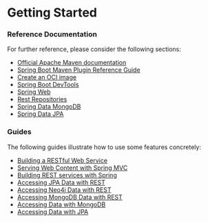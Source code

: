 # Getting Started

### Reference Documentation
For further reference, please consider the following sections:

* [Official Apache Maven documentation](https://maven.apache.org/guides/index.html)
* [Spring Boot Maven Plugin Reference Guide](https://docs.spring.io/spring-boot/docs/2.6.1/maven-plugin/reference/html/)
* [Create an OCI image](https://docs.spring.io/spring-boot/docs/2.6.1/maven-plugin/reference/html/#build-image)
* [Spring Boot DevTools](https://docs.spring.io/spring-boot/docs/2.6.1/reference/htmlsingle/#using-boot-devtools)
* [Spring Web](https://docs.spring.io/spring-boot/docs/2.6.1/reference/htmlsingle/#boot-features-developing-web-applications)
* [Rest Repositories](https://docs.spring.io/spring-boot/docs/2.6.1/reference/htmlsingle/#howto-use-exposing-spring-data-repositories-rest-endpoint)
* [Spring Data MongoDB](https://docs.spring.io/spring-boot/docs/2.6.1/reference/htmlsingle/#boot-features-mongodb)
* [Spring Data JPA](https://docs.spring.io/spring-boot/docs/2.6.1/reference/htmlsingle/#boot-features-jpa-and-spring-data)

### Guides
The following guides illustrate how to use some features concretely:

* [Building a RESTful Web Service](https://spring.io/guides/gs/rest-service/)
* [Serving Web Content with Spring MVC](https://spring.io/guides/gs/serving-web-content/)
* [Building REST services with Spring](https://spring.io/guides/tutorials/bookmarks/)
* [Accessing JPA Data with REST](https://spring.io/guides/gs/accessing-data-rest/)
* [Accessing Neo4j Data with REST](https://spring.io/guides/gs/accessing-neo4j-data-rest/)
* [Accessing MongoDB Data with REST](https://spring.io/guides/gs/accessing-mongodb-data-rest/)
* [Accessing Data with MongoDB](https://spring.io/guides/gs/accessing-data-mongodb/)
* [Accessing Data with JPA](https://spring.io/guides/gs/accessing-data-jpa/)


